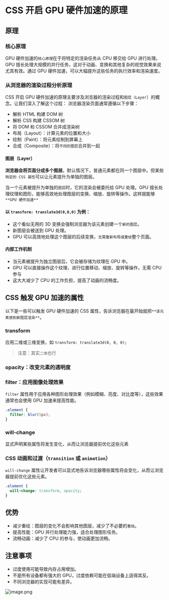 
# CSS  开启 GPU 硬件加速的原理


##  原理

### 核心原理
GPU 硬件加速的`核心原理`在于将特定的渲染任务从 CPU 移交给 GPU 进行处理。GPU 擅长处理大规模的并行任务，这对于动画、变换和其他复杂的视觉效果来说尤其有效。通过 GPU 硬件加速，可以大幅提升这些任务的执行效率和渲染速度。

### 从浏览器的渲染过程分析原理
CSS 开启 GPU 硬件加速的原理主要涉及浏览器的渲染过程和`图层（Layer`）的概念。让我们深入了解这个过程：
浏览器渲染页面通常遵循以下步骤：

- 解析 HTML 构建 DOM 树
- 解析 CSS 构建 CSSOM 树
- 将 DOM 和 CSSOM 合并成渲染树
- 布局（Layout）：计算元素的位置和大小
- 绘制（Paint）：将元素绘制到屏幕上
- 合成（Composite）：将`不同的图层`合并到一起

#### 图层（Layer） 
**浏览器会将页面分成多个图层**。默认情况下，普通元素都在同一个图层中。但某些`特定的 CSS 属性`可以让元素提升为单独的图层。

当一个元素被提升为单独的`图层`时，它的渲染会被委托给 GPU 处理。GPU 擅长处理纹理和图形，能够高效地处理图层的变换、缩放、旋转等操作。这样就能够 `**GPU 硬件加速**`


#### 以 `transform: translate3d(0,0,0)` 为例：

- 这个看似无用的 3D 变换会强制浏览器为该元素创建一个`新的图层`。
- 新图层会被送到 GPU 处理。
- GPU 可以高效地处理这个图层的后续变换，`无需重新布局或重绘`整个页面。

#### 内部工作机制

- 当元素被提升为独立图层后，它会被存储为纹理在 GPU 中。
- GPU 可以直接操作这个纹理，进行位置移动、缩放、旋转等操作，无需 CPU 参与
- 这大大减少了 CPU 的工作负担，提高了动画的流畅度。


## CSS 触发 GPU 加速的属性
以下是一些可以触发 GPU 硬件加速的 CSS 属性，告诉浏览器在最开始就把`**该元素放到新图层渲染**`。

### transform
应用二维或三维变换，如 `transform: translate3d(0, 0, 0);`
> 注意：其实`二维`也行



### opacity：改变元素的透明度

### filter：应用图像处理效果
`filter` 属性用于应用各种图形处理效果（例如模糊、亮度、对比度等），这些效果通常也会使用 GPU 加速来提高性能。
```css
.element {
  filter: blur(5px);
}
```

### will-change
显式声明某些属性将发生变化，从而让浏览器提前优化这些元素


### CSS 动画和过渡（`transition` 或 `animation`）

`will-change` 属性让开发者可以显式地告诉浏览器哪些属性将会变化，从而让浏览器提前优化这些元素。
```css
.element {
  will-change: transform, opacity;
}
```


## 优势

- 减少重绘：图层的变化不会影响其他图层，减少了不必要的`重绘`。
- 提高性能：GPU 并行处理能力强，适合处理图形任务。
- 流畅动画：减少了 CPU 的参与，使动画更加流畅。

## 注意事项

- 过度使用可能导致内存占用增加。
- 不是所有设备都有强大的 GPU，过度依赖可能在低端设备上适得其反。
- 不同浏览器的实现可能有差异。

![image.png](https://832-1310531898.cos.ap-beijing.myqcloud.com/yuque/61f5c262db0860b921ca61e0479d99d2.png)

